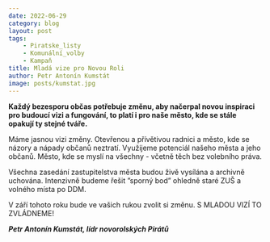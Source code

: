 ```yaml
---
date: 2022-06-29
category: blog
layout: post
tags:
    - Piratske_listy
    - Komunální_volby
    - Kampaň
title: Mladá vize pro Novou Roli
author: Petr Antonín Kumstát
image: posts/kumstat.jpg
---
```

**Každý bezesporu občas potřebuje změnu, aby načerpal novou inspiraci pro budoucí vizi a fungování, to platí i pro naše město, kde se stále opakují ty stejné tváře.**

Máme jasnou vizi změny. Otevřenou a přívětivou radnici a město, kde se názory a nápady občanů neztratí. Využijeme potenciál našeho města a jeho občanů. Město, kde se myslí na všechny - včetně těch bez volebního práva. 

Všechna zasedání zastupitelstva města budou živě vysílána a archivně uchována. Intenzivně budeme řešit ”sporný bod” ohledně staré ZUŠ a volného místa po DDM. 

V září tohoto roku bude ve vašich rukou zvolit si změnu. S MLADOU VIZÍ TO ZVLÁDNEME!

***Petr Antonín Kumstát,
lídr novorolských Pirátů***
